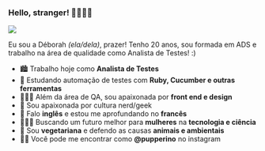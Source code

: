 ### Hello, stranger! 🚀👩🏼‍🚀 

![](https://media2.giphy.com/media/CP1AxXkLuUdFu/giphy.gif?cid=ecf05e47ml5cugp46vrccpoe0wew03w2wfplx8ocn6hnobkx&rid=giphy.gif)

Eu sou a Déborah *(ela/dela)*, prazer! Tenho 20 anos, sou formada em ADS e trabalho na área de qualidade como Analista de Testes! :)

- 🏙️ Trabalho hoje como **Analista de Testes**
- 🚀 Estudando automação de testes com **Ruby, Cucumber e outras ferramentas**
- 👩🏻‍💻 Além da área de QA, sou apaixonada por **front end e design**
- 👾 Sou apaixonada por cultura nerd/geek
- 💬 Falo **inglês** e estou me aprofundando no **francês**
- 👩🏻‍🔬 Buscando um futuro melhor para **mulheres** na **tecnologia e ciência**
- 🌱 Sou **vegetariana** e defendo as causas **animais e ambientais**
- 🤳🏻 Você pode me encontrar como **@pupperino** no instagram
